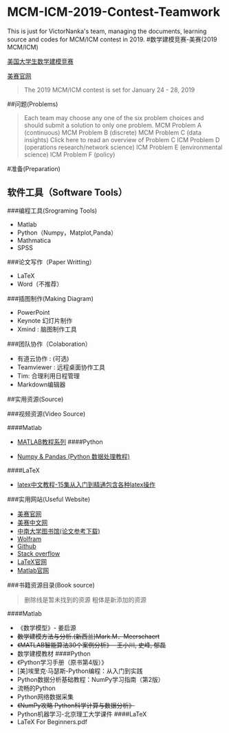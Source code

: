 # MCM-ICM-2019-Contest-Teamwork
This is just for VictorNanka's team, managing the documents,  learning source and codes for MCM/ICM contest in 2019. 
#数学建模竞赛-美赛(2019 MCM/ICM)

[美国大学生数学建模竞赛](https://baike.baidu.com/item/美国大学生数学建模竞赛)

[美赛官网](http://www.comap.com/undergraduate/contests/)
> The 2019 MCM/ICM contest is set for January 24 - 28, 2019

##问题(Problems)

> Each team may choose any one of the six problem choices and should submit a solution to only one problem.
MCM Problem A (continuous)
MCM Problem B (discrete)
MCM Problem C (data insights)
          Click here to read an overview of Problem C
ICM Problem D (operations research/network science)
ICM Problem E (environmental science)
ICM Problem F (policy)

#准备(Preparation)

## 软件工具（Software Tools）

###编程工具(Srograming Tools)

* Matlab
* Python（Numpy，Matplot,Panda）
* Mathmatica
* SPSS

###论文写作（Paper Writting）

* LaTeX
* Word（不推荐）

###插图制作(Making Diagram)

* PowerPoint
* Keynote 幻灯片制作
* Xmind : 脑图制作工具

###团队协作（Colaboration）

* 有道云协作 : (可选)
* Teamviewer : 远程桌面协作工具
* Tim: 合理利用日程管理
* Markdown编辑器


##实用资源(Source)

###视频资源(Video Source)

####Matlab

* [MATLAB教程系列](https://www.bilibili.com/video/av14503445/)
####Python

* [Numpy & Pandas (Python 数据处理教程)](https://www.bilibili.com/video/av16378934/)

####LaTeX

* [latex中文教程-15集从入门到精通包含各种latex操作]()

###实用网站(Useful Website)

* [美赛官网](http://www.comap.com/undergraduate/contests/)
* [美赛中文网](http://www.mcmbooks.net)
* [中南大学图书馆(论文参考下载)](http://lib.csu.edu.cn)
* [Wolfram](https://www.wolframalpha.com)
* [Github](https://github.com)
* [Stack overflow](https://stackoverflow.com)
* [LaTeX官网](https://www.latex-project.org)
* [Matlab官网](https://www.mathworks.com/products/matlab.html)


###书籍资源目录(Book source)
> 删除线是暂未找到的资源
> 粗体是新添加的资源


####Matlab
* 《数学模型》- 姜启源
* ~~数学建模方法与分析.(新西兰)Mark.M．Meerschaert~~
* ~~《MATLAB智能算法30个案例分析》- 王小川, 史峰, 郁磊~~
* 数学建模教材
####Python
* 《Python学习手册（原书第4版）》
* [美]埃里克·马瑟斯-Python编程：从入门到实践
* Python数据分析基础教程：NumPy学习指南（第2版）
* 流畅的Python 
* Python网络数据采集
* ~~《NumPy攻略  Python科学计算与数据分析》~~
* Python机器学习-北京理工大学课件
####LaTeX
* LaTeX For Beginners.pdf

